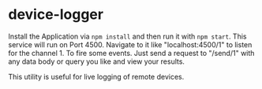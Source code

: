 device-logger
=============

Install the Application via `npm install` and then run it with `npm start`. This service will run on Port 4500. Navigate to it like "localhost:4500/1" to listen for the channel 1.
To fire some events. Just send a request to "/send/1" with any data body or query you like and view your results.

This utility is useful for live logging of remote devices.
